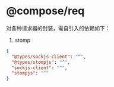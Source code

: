 # @compose/req

对各种请求器的封装，需自引入的依赖如下：

1. stomp

```json
{
  "@types/sockjs-client": "^",
  "@types/stompjs": "^",
  "sockjs-client": "^",
  "stompjs": "^"
}
```
